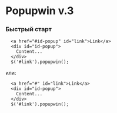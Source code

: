 # Popupwin v.3

### Быстрый старт

~~~~{.bash}
  <a href="#id-popup" id="link">Link</a>
  <div id="id-popup">
    Content...
  </div>
  $('#link').popupwin();
~~~~

или:
~~~~{.bash}
  <a href="#" id="link">Link</a>
  <div id="id-popup">
    Content...
  </div>
  $('#link').popupwin();
~~~~

